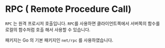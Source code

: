 # RPC ( Remote Procedure Call)

`RPC` 는 원격 프로시저 호출입니다. `RPC`를 사용하면 
클라이언트쪽에서 서버쪽의 함수를 로컬의 함수처럼 호출 해서 사용할 수 있습니다.

패키지는 Go 의 기본 패키지인 `net/rpc` 를 사용하였습니다.